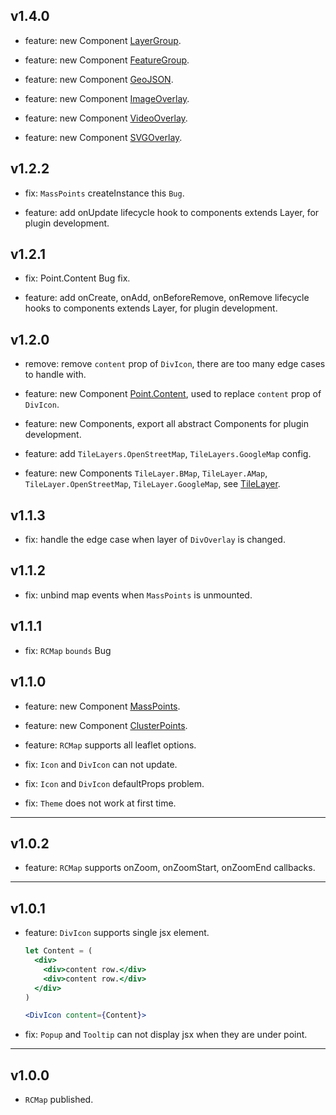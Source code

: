 ## v1.4.0

- feature: new Component [LayerGroup](https://github.com/Coder-JJ/rc-leaflet/blob/master/docs/LayerGroup.md).

- feature: new Component [FeatureGroup](https://github.com/Coder-JJ/rc-leaflet/blob/master/docs/FeatureGroup.md).

- feature: new Component [GeoJSON](https://github.com/Coder-JJ/rc-leaflet/blob/master/docs/GeoJSON.md).

- feature: new Component [ImageOverlay](https://github.com/Coder-JJ/rc-leaflet/blob/master/docs/ImageOverlay.md).

- feature: new Component [VideoOverlay](https://github.com/Coder-JJ/rc-leaflet/blob/master/docs/VideoOverlay.md).

- feature: new Component [SVGOverlay](https://github.com/Coder-JJ/rc-leaflet/blob/master/docs/SVGOverlay.md).

## v1.2.2

- fix: `MassPoints` createInstance this `Bug`.

- feature: add onUpdate lifecycle hook to components extends Layer, for plugin development.

## v1.2.1

- fix: Point.Content Bug fix.

- feature: add onCreate, onAdd, onBeforeRemove, onRemove lifecycle hooks to components extends Layer, for plugin development.

## v1.2.0

- remove: remove `content` prop of `DivIcon`, there are too many edge cases to handle with.

- feature: new Component [Point.Content](https://github.com/Coder-JJ/rc-leaflet/blob/master/docs/Point.md), used to replace `content` prop of `DivIcon`.

- feature: new Components, export all abstract Components for plugin development.

- feature: add `TileLayers.OpenStreetMap`, `TileLayers.GoogleMap` config.

- feature: new Components `TileLayer.BMap`, `TileLayer.AMap`, `TileLayer.OpenStreetMap`, `TileLayer.GoogleMap`, see [TileLayer](https://github.com/Coder-JJ/rc-leaflet/blob/master/docs/TileLayer.md).

## v1.1.3

- fix: handle the edge case when layer of `DivOverlay` is changed.

## v1.1.2

- fix: unbind map events when `MassPoints` is unmounted.

## v1.1.1

- fix: `RCMap` `bounds` Bug

## v1.1.0

- feature: new Component [MassPoints](https://github.com/Coder-JJ/rc-leaflet/blob/master/docs/MassPoints.md).

- feature: new Component [ClusterPoints](https://github.com/Coder-JJ/rc-leaflet/blob/master/docs/ClusterPoints.md).

- feature: `RCMap` supports all leaflet options.

- fix: `Icon` and `DivIcon` can not update.

- fix: `Icon` and `DivIcon` defaultProps problem.

- fix: `Theme` does not work at first time.

---

## v1.0.2

- feature: `RCMap` supports onZoom, onZoomStart, onZoomEnd callbacks.

---

## v1.0.1

- feature: `DivIcon` supports single jsx element.

  ```jsx
  let Content = (
    <div>
      <div>content row.</div>
      <div>content row.</div>
    </div>
  )

  <DivIcon content={Content}>
  ```

- fix: `Popup` and `Tooltip` can not display jsx when they are under point.

---

## v1.0.0

- `RCMap` published.
